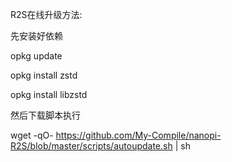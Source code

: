 R2S在线升级方法:

先安装好依赖

opkg update

opkg install zstd

opkg install libzstd

然后下载脚本执行

wget -qO- https://github.com/My-Compile/nanopi-R2S/blob/master/scripts/autoupdate.sh | sh

